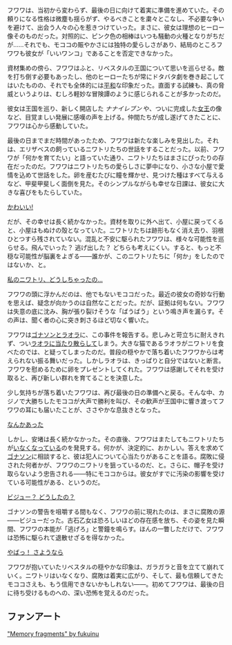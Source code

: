 <!-- title: フワワ・アビスガード -->
<!-- status: 生存 -->

フワワは、当初から変わらず、最後の日に向けて着実に準備を進めていた。その頼りになる性格は微塵も揺らがず、やるべきことを粛々とこなし、不必要な争いを避けて、出会う人々の心を惹きつけていった。まさに、彼女は理想のヒーロー像そのものだった。対照的に、ピンク色の相棒はいつも騒動の火種となりがちだが……それでも、モココの賑やかさには独特の愛らしさがあり、結局のところフワワも彼女が「いいワンコ」であることを否定できなかった。

資材集めの傍ら、フワワはふと、リベスタルの王国について思いを巡らせる。敵を打ち倒す必要もあったし、他のヒーローたちが常にドタバタ劇を巻き起こしてはいたものの、それでも全体的には[平和](https://www.youtube.com/live/zdQoGFICNDk?feature=shared&t=2085)な印象だった。直面する試練も、真の脅威というよりは、むしろ軽妙な冒険譚のように感じられることが多かったのだ。

彼女は王国を巡り、新しく開店した _ナナイレブン_ や、ついに完成した[女王](https://www.youtube.com/live/zdQoGFICNDk?feature=shared&t=2133)の像など、目覚ましい発展に感嘆の声を上げる。仲間たちが成し遂げてきたことに、フワワは心から感動していた。

最後の日までまだ時間があったため、フワワは新たな楽しみを見出した。それは、エリザベスの飼っているニワトリたちの世話をすることだった。以前、フワワが「何かを育てたい」と語っていた通り、ニワトリたちはまさにぴったりの存在だったのだ。フワワはニワトリたちの愛らしさに夢中になり、小さな小屋で愛情を込めて世話をした。卵を産むたびに瞳を輝かせ、見つけた種はすべて与えるなど、甲斐甲斐しく面倒を見た。そのシンプルながらも幸せな日課は、彼女に大きな喜びをもたらしていた。

[かわいい!](#embed:https://www.youtube.com/live/zdQoGFICNDk?feature=shared&t=9083)

だが、その幸せは長く続かなかった。資材を取りに外へ出て、小屋に戻ってくると、小屋はもぬけの殻となっていた。ニワトリたちは跡形もなく消え去り、羽根ひとつすら残されていない。混乱と不安に駆られたフワワは、様々な可能性を巡らせる。飛んでいった？ 逃げ出した？ どちらも考えにくい。すると、もっと不穏な可能性が脳裏をよぎる――誰かが、このニワトリたちに「何か」をしたのではないか、と。

[私のニワトリ、どうしちゃったの…](#embed:https://www.youtube.com/live/zdQoGFICNDk?si=k3FnLH85iZl-cZKz&start=11103)

フワワの頭に浮かんだのは、他でもないモココだった。最近の彼女の奇妙な行動を思えば、疑念が向かうのは自然なことだった。だが、証拠は何もない。フワワは失意の底に沈み、胸が張り裂けそうな「ばうばう」という鳴き声を漏らす。その声は、聞く者の心に突き刺さるほど切なく響いた。

フワワは[ゴナソンとラオラ](https://www.youtube.com/live/zdQoGFICNDk?feature=shared&t=11569)に、この事件を報告する。悲しみと苛立ちに耐えきれず、つい[ラオラに当たり散らして](https://www.youtube.com/live/zdQoGFICNDk?feature=shared&t=11633)しまう。大きな猫であるラオラがニワトリを食べたのでは、と疑ってしまったのだ。普段の穏やかで落ち着いたフワワからは考えられない振る舞いだった。しかしラオラは、きっぱりと自分ではないと断言。フワワを慰めるために卵をプレゼントしてくれた。フワワは感謝してそれを受け取ると、再び新しい群れを育てることを決意した。

少し気持ちが落ち着いたフワワは、再び最後の日の準備へと戻る。そんな中、カジノで大勝ちしたモココが大声で勝利を叫び、その歓声が王国中に響き渡ってフワワの耳にも届いたことが、ささやかな息抜きとなった。

[なんかあった](#embed:https://www.youtube.com/live/zdQoGFICNDk?si=hLhOJsA0QC7bKCkW&start=12521)

しかし、安堵は長く続かなかった。その直後、フワワはまたしてもニワトリたちが[いなくなっている](https://www.youtube.com/live/zdQoGFICNDk?feature=shared&t=13177)のを発見する。何かが、決定的に、おかしい。答えを求めて[ゴナソン](https://www.youtube.com/live/zdQoGFICNDk?feature=shared&t=13459)に相談すると、彼は犯人について心当たりがあることを語る。腐敗に侵された何者かが、フワワのニワトリを狙っているのだ、と。さらに、帽子を受け取らないよう忠告される――特にモココからは。彼女がすでに汚染の影響を受けている可能性がある、というのだ。

[ビジュー？ どうしたの？](#embed:https://www.youtube.com/live/zdQoGFICNDk?feature=shared&t=14707)

ゴナソンの警告を咀嚼する間もなく、フワワの前に現れたのは、まさに腐敗の源――ビジューだった。古石乙女は恐ろしいほどの存在感を放ち、その姿を見た瞬間、フワワの本能が「逃げろ」と警鐘を鳴らす。ほんの一瞥しただけで、フワワは恐怖に駆られて退散せざるを得なかった。

[やばっ！ さようなら](#embed:https://www.youtube.com/live/zdQoGFICNDk?feature=shared&t=15903)

フワワが抱いていたリベスタルの穏やかな印象は、ガラガラと音を立てて崩れていく。ニワトリはいなくなり、腐敗は着実に広がり、そして、最も信頼してきたモココさえも、もう信用できないかもしれない――。初めてフワワは、最後の日に待ち受けるものへの、深い恐怖を覚えるのだった。

## ファンアート

["Memory fragments" by fukuinu](https://x.com/fukuinu_daddy/status/1832892608789770703)
